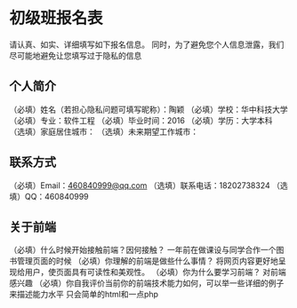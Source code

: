 # 初级班报名表

请认真、如实、详细填写如下报名信息。
同时，为了避免您个人信息泄露，我们尽可能地避免让您填写过于隐私的信息

## 个人简介

（必填）姓名（若担心隐私问题可填写昵称）：陶颖
（必填）学校：华中科技大学
（必填）专业：软件工程
（必填）毕业时间：2016
（必填）学历：大学本科
（选填）家庭居住城市：
（选填）未来期望工作城市：

## 联系方式

（必填）Email：460840999@qq.com
（选填）联系电话：18202738324
（选填）QQ：460840999

## 关于前端

（必填）什么时候开始接触前端？因何接触？
        一年前在做课设与同学合作一个图书管理页面的时候
（必填）你理解的前端是做些什么事情？
        将网页内容更好地呈现给用户，使页面具有可读性和美观性。
（必填）你为什么要学习前端？
        对前端感兴趣
（必填）你自我评价当前你的前端技术能力如何，可以举一些详细的例子来描述能力水平
        只会简单的html和一点php

